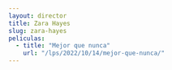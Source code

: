 ```yaml
---
layout: director
title: Zara Hayes
slug: zara-hayes
peliculas:
  - title: "Mejor que nunca"
    url: "/lps/2022/10/14/mejor-que-nunca/"
---
```

